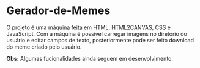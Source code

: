 # Gerador-de-Memes
O projeto é uma máquina feita em HTML, HTML2CANVAS, CSS e JavaScript. Com a máquina é possível carregar imagens no diretório do usuário e editar campos de texto, posteriormente pode ser feito download do meme criado pelo usuário.

**Obs:** Algumas fucionalidades ainda seguem em desenvolvimento.
